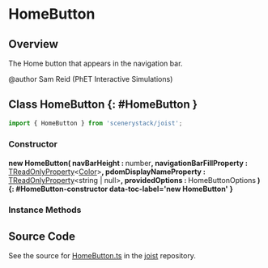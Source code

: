 # HomeButton

## Overview

The Home button that appears in the navigation bar.

@author Sam Reid (PhET Interactive Simulations)

## Class HomeButton {: #HomeButton }


```js
import { HomeButton } from 'scenerystack/joist';
```
### Constructor

#### new HomeButton( navBarHeight : <span style="font-weight: 400;"><span style="color: hsla(calc(var(--md-hue) + 180deg),80%,40%,1);">number</span></span>, navigationBarFillProperty : <span style="font-weight: 400;">[TReadOnlyProperty](../axon/TReadOnlyProperty.md)&lt;[Color](../scenery/Color.md)&gt;</span>, pdomDisplayNameProperty : <span style="font-weight: 400;">[TReadOnlyProperty](../axon/TReadOnlyProperty.md)&lt;<span style="color: hsla(calc(var(--md-hue) + 180deg),80%,40%,1);">string</span> | <span style="color: hsla(calc(var(--md-hue) + 180deg),80%,40%,1);">null</span>&gt;</span>, providedOptions : <span style="font-weight: 400;">HomeButtonOptions</span> ) {: #HomeButton-constructor data-toc-label='new HomeButton' }

### Instance Methods





## Source Code

See the source for [HomeButton.ts](https://github.com/phetsims/joist/blob/main/js/HomeButton.ts) in the [joist](https://github.com/phetsims/joist) repository.
